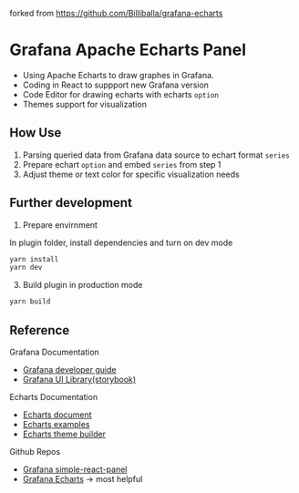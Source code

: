forked from https://github.com/Billiballa/grafana-echarts

# Grafana Apache Echarts Panel

- Using Apache Echarts to draw graphes in Grafana.
- Coding in React to suppport new Grafana version
- Code Editor for drawing echarts with echarts `option`
- Themes support for visualization

## How Use

1. Parsing queried data from Grafana data source to echart format `series`
2. Prepare echart `option` and embed `series` from step 1
3. Adjust theme or text color for specific visualization needs

## Further development

1. Prepare envirnment

In plugin folder, install dependencies and turn on dev mode

```BASH
yarn install
yarn dev
```

3. Build plugin in production mode

```BASH
yarn build
```

## Reference

Grafana Documentation

- [Grafana developer guide](https://grafana.com/docs/grafana/latest/developers/plugins/)
- [Grafana UI Library(storybook)](https://developers.grafana.com/ui/latest/index.html?path=/story/docs-overview-intro--page)

Echarts Documentation

- [Echarts document](https://echarts.apache.org/en/option.html)
- [Echarts examples](https://echarts.apache.org/examples/en/index.html)
- [Echarts theme builder](https://echarts.apache.org/en/download-theme.html)

Github Repos

- [Grafana simple-react-panel](https://github.com/grafana/simple-react-panel)
- [Grafana Echarts](https://developers.grafana.com/ui/latest/index.html?path=/story/docs-overview-intro--page) -> most helpful
